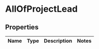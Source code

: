 # AllOfProjectLead

## Properties
Name | Type | Description | Notes
------------ | ------------- | ------------- | -------------

